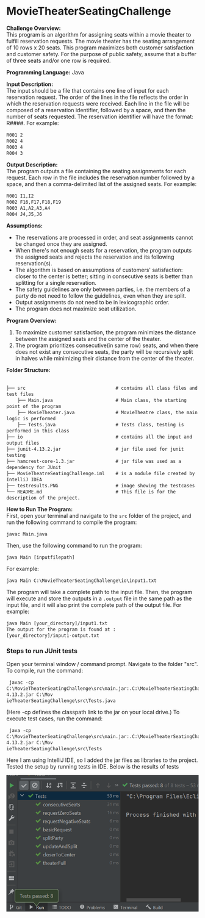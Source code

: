 # MovieTheaterSeatingChallenge

**Challenge Overview:** <br/>
This program is an algorithm for assigning seats within a movie theater to
fulfill reservation requests. The movie theater has the seating
arrangement of 10 rows x 20 seats. This program maximizes both customer satisfaction and customer
safety. For the purpose of public safety, assume that a buffer of three
seats and/or one row is required.

**Programming Language:** 
Java

**Input Description:** <br/> 
The input should be a file that contains one line of input for each
reservation request. The order of the lines in the file reflects the order in
which the reservation requests were received. Each line in the file will be composed of a reservation identifier, followed by a space, and then the
number of seats requested. The reservation identifier will have the
format: R####. For example: 

``` 
R001 2
R002 4
R003 4
R004 3
```

**Output Description:** <br/> 
The program outputs a file containing the seating assignments for
each request. Each row in the file includes the reservation number
followed by a space, and then a comma-delimited list of the assigned
seats. For example:

```
R001 I1,I2
R002 F16,F17,F18,F19
R003 A1,A2,A3,A4
R004 J4,J5,J6
```

**Assumptions:** <br/> 
- The reservations are processed in order, and seat assignments cannot be changed once they are assigned.
- When there's not enough seats for a reservation, the program outputs the assigned seats and rejects the reservation and its following reservation(s).
- The algorithm is based on assumptions of customers' satisfaction: closer to the center is better; sitting in consecutive seats is better than splitting for a single reservation.
- The safety guidelines are only between parties, i.e. the members of a party do not need to follow the guidelines, even when they are split.
- Output assignments do not need to be in lexicographic order.
- The program does not maximize seat utilization.


**Program Overview:** <br/>
1. To maximize customer satisfaction, the program minimizes the distance between the assigned seats and the center of the theater.
2. The program prioritizes consecutive(in same row) seats, and when there does not exist any consecutive seats, the party will be recursively split in halves while minimizing their distance from the center of the theater.

**Folder Structure:**<br/>
``` 

├── src                                 # contains all class files and test files 
    ├── Main.java                       # Main class, the starting point of the program
    ├── MovieTheater.java               # MovieTheatre class, the main logic is performed
    ├── Tests.java                      # Tests class, testing is performed in this class
├── io                                  # contains all the input and output files
├── junit-4.13.2.jar                    # jar file used for junit testing
├── hamcrest-core-1.3.jar               # jar file was used as a dependency for JUnit
├── MovieTheatreSeatingChallenge.iml    # is a module file created by IntelliJ IDEA
├── testresults.PNG                     # image showing the testcases 
└── README.md                           # This file is for the description of the project.

``` 

**How to Run The Program:** <br/>
First, open your terminal and navigate to the `src` folder of the project, and run the following command to compile the program: 

``` 
javac Main.java 
```

Then, use the following command to run the program:

``` 
java Main [inputfilepath]

```
For example: 

``` 
java Main C:\MovieTheaterSeatingChallenge\io\input1.txt

```

The program will take a complete path to the input file. Then, the program will execute and store the outputs in a `.output` file in the same path as the input file, and it will also print the complete path of the output file.
For example:

```
java Main [your_directory]/input1.txt
The output for the program is found at : 
[your_directory]/input1-output.txt
```

### Steps to run JUnit tests 


Open your terminal window / command prompt.
Navigate to the folder "src".
To compile, run the command:
  ```
   javac -cp C:\MovieTheaterSeatingChallenge\src\main.jar:.C:\MovieTheaterSeatingChallenge\src\junit-4.13.2.jar C:\Mov
ieTheaterSeatingChallenge\src\Tests.java
  ```  
(Here -cp defines the classpath link to the jar on your local drive.)
To execute test cases, run the command:
  ```
   java -cp C:\MovieTheaterSeatingChallenge\src\main.jar:.C:\MovieTheaterSeatingChallenge\src\junit-4.13.2.jar C:\Mov
ieTheaterSeatingChallenge\src\Tests
```

Here I am using IntelliJ IDE, so I added the jar files as libraries to the project. 
Tested the setup by running tests in IDE. Below is the results of tests

![plot](./testsresult.PNG)